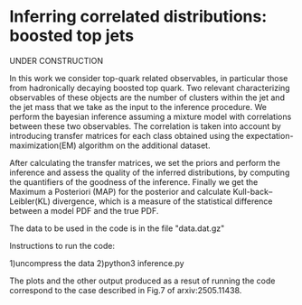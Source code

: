 # Inferring correlated distributions: boosted top jets

UNDER CONSTRUCTION


In this work we consider top-quark related observables, in particular those from hadronically decaying boosted top quark. Two relevant characterizing observables of these objects are  the number of clusters within the jet and the jet mass that we take as the input to the inference procedure. We perform the bayesian inference assuming a mixture model with correlations between these two observables. The correlation is taken into account by introducing transfer matrices for each class obtained using the expectation-maximization(EM) algorithm on the additional dataset.

After calculating the transfer matrices, we set the priors and perform the inference and assess the quality of the inferred distributions, by computing the quantifiers of the goodness of the inference. Finally we get the Maximum a Posteriori (MAP) for the posterior and  calculate Kull-back–Leibler(KL) divergence, which is a measure of the statistical difference between a model PDF and the true PDF.

The data to be used in the code is in the file "data.dat.gz"

Instructions to run the code:

1)uncompress the data
2)python3 inference.py

The plots and the other output produced as a resut of running the code correspond to the case described in Fig.7 of arxiv:2505.11438.